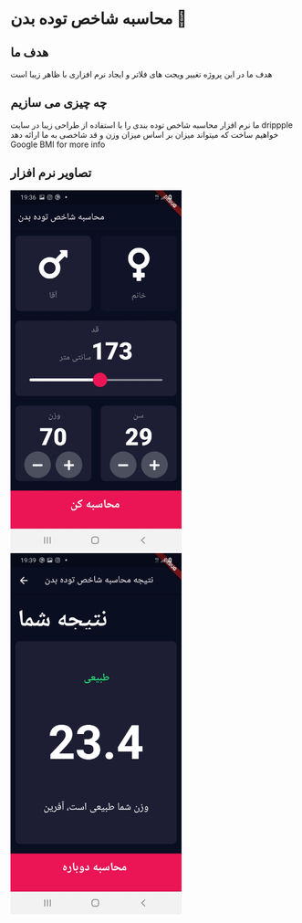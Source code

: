 

# محاسبه شاخص توده بدن 💪

## هدف ما

هدف ما در این پروژه تغییر ویجت های فلاتر و ایجاد نرم افزاری با ظاهر زیبا است

## چه چیزی می سازیم

ما نرم افزار محاسبه شاخص توده بندی را با استفاده از طراحی زیبا در سایت drippple خواهیم ساخت که میتواند میزان بر اساس میزان وزن و قد شاخصی به ما ارائه دهد
Google BMI for more info

## تصاویر نرم افزار
<img alt="app picture" src="https://github.com/m8811163008/BMI-Calculator/blob/master/lib/images/main.jpeg?raw=true" width="300px">
<img alt="app picture" src="https://github.com/m8811163008/BMI-Calculator/blob/master/lib/images/result.jpeg?raw=true" width="300px">


